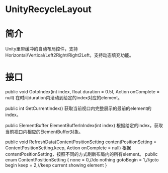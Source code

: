 # UnityRecycleLayout
# 简介
Unity里带缓冲的自动布局控件，支持Horizontal/Vertical/Left2Right/Right2Left，支持动态填充功能。
# 接口
public void GotoIndex(int index, float duration = 0.5f, Action onComplete = null)
在时间duration内滚动到给定的index对应的element。

public int GetCurrentIndex()
获取当前视口内完整展示的最前的element的index。

public ElementBuffer ElementBufferInIndex(int index)
根据给定的index，获取当前视口内相应的ElementBuffer对象。

public void RefreshData(ContentPositionSetting contentPositionSetting = ContentPositionSetting.keep, Action onComplete = null)
根据contentPositionSetting，按照不同的方式刷新布局内的所有element。
    public enum ContentPositionSetting
    { 
        none = 0,//do nothing
        gotoBegin = 1,//goto begin
        keep = 2,//keep current showing element
    }
